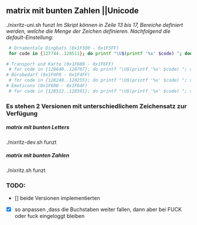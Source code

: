 ## matrix mit bunten Zahlen ||Unicode 

./nixritz-uni.sh   funzt
*Im Skript können in Zeile 13 bis 17, Bereiche definiert werden, welche die Menge der Zeichen definieren. Nachfolgend die default-Einstellung:*
 ```sh
  # Ornamentale Dingbats (0x1F300 - 0x1F5FF)
  for code in {127744..128511}; do printf "\U$(printf '%x' $code) "; done
 
# Transport und Karte (0x1F680 - 0x1F6FF)
  # for code in {128640..128767}; do printf "\U$(printf '%x' $code) "; done
# Bürobedarf (0x1F4F0 - 0x1F4FF)
  # for code in {128240..128255}; do printf "\U$(printf '%x' $code) "; done
# Emoticons (0x1F600 - 0x1F64F)
  # for code in {128512..128591}; do printf "\U$(printf '%x' $code) "; done
 ```

### Es stehen 2 Versionen mit unterschiedlichem Zeichensatz zur Verfügung

##### matrix mit bunten Letters
./nixritz-dev.sh   funzt

#####  matrix mit bunten Zahlen
./nixritz.sh   funzt

### TODO:
- [] beide Versionen implementierten
- [x] so anpassen ,dass die Buchstaben weiter fallen, dann aber bei FUCK oder fuck eingeloggt bleiben
